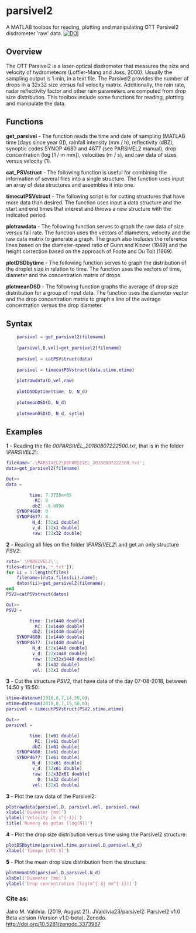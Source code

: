 # parsivel2
A MATLAB toolbox for reading, plotting and manipulating OTT Parsivel2 disdrometer 'raw' data.
[![DOI](https://zenodo.org/badge/203242951.svg)](https://zenodo.org/badge/latestdoi/203242951)

## Overview
The OTT Parsivel2 is a laser-optical disdrometer that measures the size and velocity of
hydrometeors (Loffler-Mang and Joss, 2000). Usually the sampling output is 1 min,
in a text file. The Parsivel2 provides the number of drops in a 32x32 size versus fall velocity matrix.
Additionally, the rain rate, radar reflectivity factor and other rain parameters are computed
from drop size distribution.
This toolbox include some functions for reading, plotting and manipulate the data.

## Functions
**get_parsivel** - The function reads the time and date of sampling (MATLAB time [days since year 0]), 
rainfall intensity (mm / h), reflectivity (dBZ), synoptic codes SYNOP 4680 and 4677 
(see PARSIVEL2 manual), drop concentration (log [1 / m mm]), velocities (m / s), 
and raw data of sizes versus velocity (1).

**cat_PSVstruct** - The following function is useful for combining the information of several files into a single structure.
The function uses input an array of data structures and assembles it into one.

**timecutPSVstruct** - The following script is for cutting structures that have more 
data than desired. The function uses input a data structure and the start and end times 
that interest and throws a new structure with the indicated period.

**plotrawdata** - The following function serves to graph the raw data of size versus fall rate.
The function uses the vectors of diameters, velocity and the raw data matrix to generate a graph. 
The graph also includes the reference lines based on the diameter-speed ratio of 
Gunn and Kinzer (1949) and the height correction based on the approach of Foote and Du Toit (1969).

**plotDSDbytime** - The following function serves to graph the distribution of the droplet size in relation to time.
The function uses the vectors of time, diameter and the concentration matrix of drops.

**plotmeanDSD** - The following function graphs the average of drop size distribution for a group of input data.
The function uses the diameter vector and the drop concentration matrix to graph a line of the average concentration versus the drop diameter.

## Syntax

```Matlab
	parsivel = get_parsivel2(filename)
	
	[parsivel,D,vel]=get_parsivel2(filename)
	
	parsivel = catPSVstruct(data)
	
	parsivel = timecutPSVstruct(data,stime,etime)
	
	plotrawdata(D,vel,raw)
	
	plotDSDbytime(time, D, N_d)
	
	plotmeanDSD(D, N_d)
	
	plotmeanDSD(D, N_d, sytle)
```

## Examples

**1** - Reading the file *00PARSIVEL_20180807222500.txt*, that is in the folder *\PARSIVEL2\\*:
```Matlab
filename='.\PARSIVEL2\00PARSIVEL_20180807222500.txt';
data=get_parsivel2(filename)

Out>>
data = 

         time: 7.3728e+05
           RI: 0
          dbZ: -9.9990
    SYNOP4680: 0
    SYNOP4677: 0
          N_d: [32x1 double]
          v_d: [32x1 double]
          raw: [32x32 double]

```

**2** - Reading all files on the folder *\PARSIVEL2\\* and get an only structure *PSV2*:
```Matlab
ruta='.\PARSIVEL2\';
files=dir([ruta,'*.txt']);
for ii = 1:length(files)
    filename=[ruta,files(ii).name];
    datos(ii)=get_parsivel2(filename);
end
PSV2=catPSVstruct(datos)

Out>>
PSV2 = 

         time: [1x1440 double]
           RI: [1x1440 double]
          dbZ: [1x1440 double]
    SYNOP4680: [1x1440 double]
    SYNOP4677: [1x1440 double]
          N_d: [32x1440 double]
          v_d: [32x1440 double]
          raw: [32x32x1440 double]
            D: [1x32 double]
          vel: [32x1 double]
```
**3** - Cut the structure *PSV2*, that have data of the day 07-08-2018, between 14:50 y 15:50:
```Matlab
stime=datenum(2018,8,7,14,50,0);
etime=datenum(2018,8,7,15,50,0);
parsivel = timecutPSVstruct(PSV2,stime,etime)

Out>>
parsivel = 

         time: [1x61 double]
           RI: [1x61 double]
          dbZ: [1x61 double]
    SYNOP4680: [1x61 double]
    SYNOP4677: [1x61 double]
          N_d: [32x61 double]
          v_d: [32x61 double]
          raw: [32x32x61 double]
            D: [1x32 double]
          vel: [32x1 double]
```

**3** - Plot the raw data of the Parsivel2:
```Matlab
plotrawdata(parsivel.D, parsivel.vel, parsivel.raw)
xlabel('Diameter [mm]')
ylabel('Velocity [m s^{-1}]')
title('Numero de gotas [log(N)]')
```

**4** - Plot the drop size distribution versus time using the Parsivel2 structure:
```Matlab
plotDSDbytime(parsivel.time,parsivel.D,parsivel.N_d)
xlabel('Tiempo [UTC-5]')
```

**5** - Plot the mean drop size distribution from the structure:

```Matlab
plotmeanDSD(parsivel.D,parsivel.N_d)
xlabel('Diameter [mm]')
ylabel('Drop concentration [log(m^{-3} mm^{-1})]')
```

### Cite as:
Jairo M. Valdvia. (2019, August 21). JValdivia23/parsivel2: Parsivel2 v1.0 Beta version (Version v1.0-beta). Zenodo. http://doi.org/10.5281/zenodo.3373987

